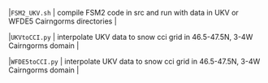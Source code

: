|`FSM2_UKV.sh`    | compile FSM2 code in src and run with data in UKV or WFDE5 Cairngorms directories |

|`UKVtoCCI.py`    | interpolate UKV data to snow cci grid in 46.5-47.5N, 3-4W Cairngorms domain       |

|`WFDE5toCCI.py`  | interpolate UKV data to snow cci grid in 46.5-47.5N, 3-4W Cairngorms domain       |

